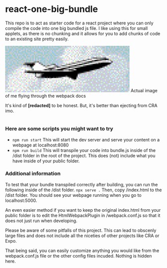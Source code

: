 # react-one-big-bundle
This repo is to act as starter code for a react project where you can only compile the code into one big bundled js file. I like using this for small applets, as there is no chunking and it allows for you to add chunks of code to an existing site pretty easily. 

![Flying airplane gif](https://github.com/rewrite123/react-one-big-bundle/blob/master/src/assets/oldest.gif)
Actual image of me flying through the webpack docs

It's kind of **[redacted]** to be honest.
But, it's better than ejecting from CRA imo.
# 
### Here are some scripts you might want to try
* `
npm run start
`
This will start the dev server and serve your content on a webpage at localhost:8080
* `
npm run build
`
This will transpile your code into bundle.js inside of the /dist folder in the root of the project. This does (not) include what you have inside of your public folder.

### Additional information

To test that your bundle transpiled correctly after building, you can run the following inside of the /dist folder.
`
npx serve .
`
Then, copy /index.html to the /dist folder. You should see your webpage running when you go to localhost:5000.

An even easier method if you want to keep the original index.html from your public folder is to edit the HtmlWebpackPlugin in /webpack.conf.js so that it does not just run when developing.

Please be aware of some pitfalls of this project. This can lead to obscenly large files and does not include all the niceties of other projects like CRA or Expo.

That being said, you can easily customize anything you would like from the webpack.conf.js file or the other config files incuded. Nothing is hidden here.
